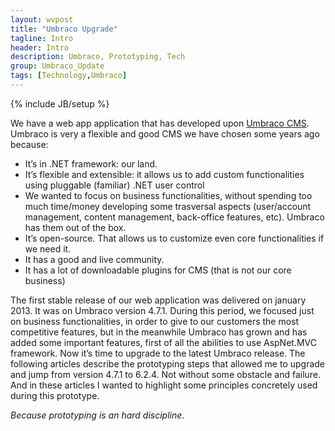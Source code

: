 ```yaml
---
layout: wvpost
title: "Umbraco Upgrade"
tagline: Intro
header: Intro
description: Umbraco, Prototyping, Tech
group: Umbraco_Update
tags: [Technology,Umbraco]
---
```

{% include JB/setup %}

We have a web app application that has developed upon <a href="http://umbraco.com/products/umbraco-cms" target="_blank">Umbraco CMS</a>. Umbraco is very a flexible and good CMS we have chosen some years ago because:

-	It’s in .NET framework: our land.
-	It’s flexible and extensible: it allows us to add custom functionalities using pluggable (familiar) .NET user control
-	We wanted to focus on business functionalities, without spending too much time/money developing some trasversal aspects (user/account management, content management, back-office features, etc). Umbraco has them out of the box.
-	It’s open-source. That allows us to customize even core functionalities if we need it.
-	It has a good and live community.
-	It has a lot of downloadable plugins for CMS (that is not our core business)

The first stable release of our web application was delivered on january 2013. It was on Umbraco version 4.7.1.
During this period, we focused just on business functionalities, in order to give to our customers the most competitive features, but in the meanwhile Umbraco has grown and has added some important features, first of all the abilities to use AspNet.MVC framework.
Now it’s time to upgrade to the latest Umbraco release.
The following articles describe the prototyping steps that allowed me to upgrade and jump from version 4.7.1 to 6.2.4.
Not without some obstacle and failure.
And in these articles I wanted to highlight some principles concretely used during this prototype. 

_Because prototyping is an hard discipline_.
